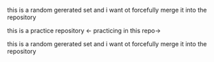 this is a random gererated set and i want ot forcefully merge it into the repository

this is a practice repository
<- practicing in this repo->


this is a random gererated set and i want ot forcefully merge it into the repository